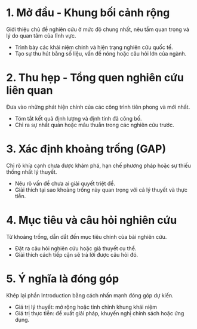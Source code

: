 # 1. Mở đầu - Khung bối cảnh rộng
Giới thiệu chủ đề nghiên cứu ở mức độ chung nhất, nêu tầm quan trọng và lý do quan tâm của lĩnh vực.
- Trình bày các khái niệm chính và hiện trạng nghiên cứu quốc tế.
- Tạo sự thu hút bằng số liệu, vấn đề nóng hoặc câu hỏi lớn của ngành.
# 2. Thu hẹp - Tổng quen nghiên cứu liên quan
Đưa vào những phát hiện chính của các công trình tiên phong và mới nhất.
- Tóm tắt kết quả định lượng và định tính đã công bố.
- Chỉ ra sự nhất quán hoặc mâu thuẫn trong các nghiên cứu trước.
# 3. Xác định khoảng trống (GAP)
Chỉ rõ khía cạnh chưa được khám phá, hạn chế phương pháp hoặc sự thiếu thống nhất lý thuyết.
- Nêu rõ vấn đề chưa ai giải quyết triệt để. 
- Giải thích tại sao khoảng trống này quan trọng với cả lý thuyết và thực tiễn.
# 4. Mục tiêu và câu hỏi nghiên cứu
Từ khoảng trống, dẫn dắt đến mục tiêu chính của bài nghiên cứu.
- Đặt ra câu hỏi nghiên cứu hoặc giả thuyết cụ thể.
- Giải thích cách tiếp cận sẽ trả lời được câu hỏi đó.
# 5. Ý nghĩa là đóng góp
Khép lại phần Introduction bằng cách nhấn mạnh đóng góp dự kiến.
- Giá trị lý thuyết: mở rộng hoặc tinh chỉnh khung khái niệm
- Giá trị thực tiễn: đề xuất giải pháp, khuyến nghị chính sách hoặc ứng dụng.